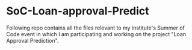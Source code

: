 # SoC-Loan-approval-Predict
Following repo contains all the files relevant to my institute's Summer of Code event in which I am participating and working on the project "Loan Approval Prediction".
